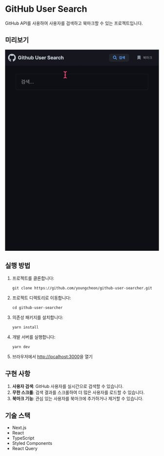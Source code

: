 # GitHub User Search

GitHub API를 사용하여 사용자를 검색하고 북마크할 수 있는 프로젝트입니다.

##  미리보기

![미리보기](public/preview.gif)


## 실행 방법

1. 프로젝트를 클론합니다:
   ```
   git clone https://github.com/youngcheon/github-user-searcher.git
   ```

2. 프로젝트 디렉토리로 이동합니다:
   ```
   cd github-user-searcher
   ```

3. 의존성 패키지를 설치합니다:
   ```
   yarn install
   ```

4. 개발 서버를 실행합니다:
   ```
   yarn dev
   ```

5. 브라우저에서 [http://localhost:3000](http://localhost:3000)을 열기

## 구현 사항

1. **사용자 검색**: GitHub 사용자를 실시간으로 검색할 수 있습니다.
2. **무한 스크롤**: 검색 결과를 스크롤하여 더 많은 사용자를 로드할 수 있습니다.
3. **북마크 기능**: 관심 있는 사용자를 북마크에 추가하거나 제거할 수 있습니다.

## 기술 스택

- Next.js
- React
- TypeScript
- Styled Components
- React Query
